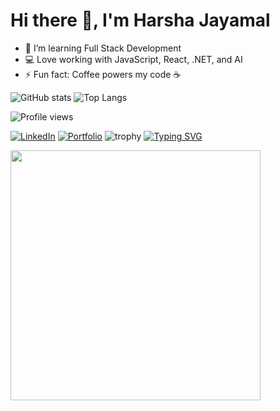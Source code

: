 # Hi there 👋, I'm Harsha Jayamal
- 🌱 I’m learning Full Stack Development
- 💻 Love working with JavaScript, React, .NET, and AI
- ⚡ Fun fact: Coffee powers my code ☕

![GitHub stats](https://github-readme-stats.vercel.app/api?username=HJayamal&show_icons=true&theme=radical)
![Top Langs](https://github-readme-stats.vercel.app/api/top-langs/?username=HJayamal&layout=compact)

![Profile views](https://komarev.com/ghpvc/?username=HarshaJayamal&color=blue)

[![LinkedIn](https://img.shields.io/badge/LinkedIn-blue?style=flat&logo=linkedin)](https://www.linkedin.com/in/harsha-jayamal-0b6087313?utm_source=share&utm_campaign=share_via&utm_content=profile&utm_medium=ios_app)
[![Portfolio](https://img.shields.io/badge/Portfolio-000?style=flat&logo=vercel&logoColor=white)](https://yourportfolio.com)
![trophy](https://github-profile-trophy.vercel.app/?username=HarshaJayamal&theme=onedark)
[![Typing SVG](https://readme-typing-svg.herokuapp.com?size=24&color=00F700&lines=Full+Stack+Developer;AI+%26+Automation+Learner;Always+Learning+New+Tech)](https://git.io/typing-svg)

<img src="https://media.giphy.com/media/qgQUggAC3Pfv687qPC/giphy.gif" width="400" />
